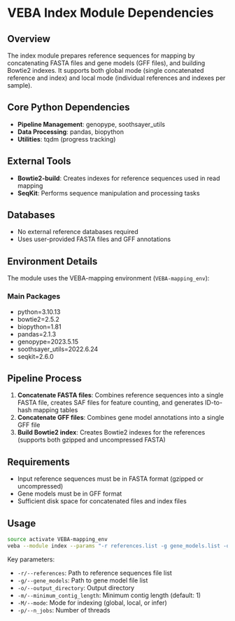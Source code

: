 # VEBA Index Module Dependencies

## Overview
The index module prepares reference sequences for mapping by concatenating FASTA files and gene models (GFF files), and building Bowtie2 indexes. It supports both global mode (single concatenated reference and index) and local mode (individual references and indexes per sample).

## Core Python Dependencies
- **Pipeline Management**: genopype, soothsayer_utils
- **Data Processing**: pandas, biopython
- **Utilities**: tqdm (progress tracking)

## External Tools
- **Bowtie2-build**: Creates indexes for reference sequences used in read mapping
- **SeqKit**: Performs sequence manipulation and processing tasks

## Databases
- No external reference databases required
- Uses user-provided FASTA files and GFF annotations

## Environment Details
The module uses the VEBA-mapping environment (`VEBA-mapping_env`):

### Main Packages
- python=3.10.13
- bowtie2=2.5.2
- biopython=1.81
- pandas=2.1.3
- genopype=2023.5.15
- soothsayer_utils=2022.6.24
- seqkit=2.6.0

## Pipeline Process
1. **Concatenate FASTA files**: Combines reference sequences into a single FASTA file, creates SAF files for feature counting, and generates ID-to-hash mapping tables
2. **Concatenate GFF files**: Combines gene model annotations into a single GFF file
3. **Build Bowtie2 index**: Creates Bowtie2 indexes for the references (supports both gzipped and uncompressed FASTA)

## Requirements
- Input reference sequences must be in FASTA format (gzipped or uncompressed)
- Gene models must be in GFF format
- Sufficient disk space for concatenated files and index files

## Usage
```bash
source activate VEBA-mapping_env
veba --module index --params "-r references.list -g gene_models.list -o output_directory -p threads -M mode"
```

Key parameters:
- `-r/--references`: Path to reference sequences file list
- `-g/--gene_models`: Path to gene model file list
- `-o/--output_directory`: Output directory
- `-m/--minimum_contig_length`: Minimum contig length (default: 1)
- `-M/--mode`: Mode for indexing (global, local, or infer)
- `-p/--n_jobs`: Number of threads
